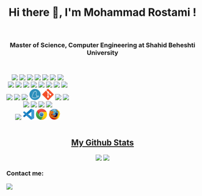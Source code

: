 <!--
**MohammadRostami71/MohammadRostami71** is a ✨ _special_ ✨ repository because its `README.md` (this file) appears on your GitHub profile.

Here are some ideas to get you started:

- 🔭 I’m currently working on ...
- 🌱 I’m currently learning ...
- 👯 I’m looking to collaborate on ...
- 🤔 I’m looking for help with ...
- 💬 Ask me about ...
- 📫 How to reach me: ...
- 😄 Pronouns: ...
- ⚡ Fun fact: ...
-->

<h1 align="center">Hi there 👋, I'm Mohammad Rostami !</h1>
<p align="center">
<br>
</p>
<h3 align="center">Master of Science, Computer Engineering at Shahid Beheshti University</h3>
<br/>
<p style="display: inline-block;" align="center">
<img width="30px" src="https://cdn.jsdelivr.net/gh/devicons/devicon/icons/html5/html5-original.svg" /> 
<img width="30px" src="https://cdn.jsdelivr.net/gh/devicons/devicon/icons/css3/css3-plain.svg" /> 
<img width="30px" src="https://cdn.jsdelivr.net/gh/devicons/devicon/icons/tailwindcss/tailwindcss-plain.svg" />
<img width="30px" src="https://cdn.jsdelivr.net/gh/devicons/devicon/icons/bootstrap/bootstrap-original.svg" />
<img width="30px" src="https://cdn.jsdelivr.net/gh/devicons/devicon/icons/materialui/materialui-original.svg" />
<img width="30px" src="https://cdn.jsdelivr.net/gh/devicons/devicon/icons/vuetify/vuetify-original.svg" />
<img width="30px" src="https://cdn.jsdelivr.net/gh/devicons/devicon/icons/sass/sass-original.svg" /> 
<br/>
<img width="30px" src="https://cdn.jsdelivr.net/gh/devicons/devicon/icons/typescript/typescript-original.svg" />
<img width="30px" src="https://cdn.jsdelivr.net/gh/devicons/devicon/icons/javascript/javascript-original.svg" />
<img width="30px" src="https://cdn.jsdelivr.net/gh/devicons/devicon/icons/react/react-original.svg" />
<img width="30px" src="https://cdn.jsdelivr.net/gh/devicons/devicon/icons/nextjs/nextjs-original.svg" />
<img width="30px" src="https://cdn.jsdelivr.net/gh/devicons/devicon/icons/vuejs/vuejs-original.svg" />
<img width="30px" src="https://cdn.jsdelivr.net/gh/devicons/devicon/icons/nuxtjs/nuxtjs-original.svg" />
<img width="30px" src="https://cdn.jsdelivr.net/gh/devicons/devicon/icons/redux/redux-original.svg" />
<img width="30px" src="https://cdn.jsdelivr.net/gh/devicons/devicon/icons/jest/jest-plain.svg" />
<br/>
<img width="30px" src="https://cdn.jsdelivr.net/gh/devicons/devicon/icons/babel/babel-original.svg" />
<img width="30px" src="https://cdn.jsdelivr.net/gh/devicons/devicon/icons/webpack/webpack-original.svg" />
<img width="30px" src="https://cdn.jsdelivr.net/gh/devicons/devicon/icons/npm/npm-original-wordmark.svg" />
<img width="30px" src="https://github.com/devicons/devicon/blob/v2.15.1/icons/yarn/yarn-original.svg" />
<img width="30px" src="https://github.com/devicons/devicon/blob/v2.15.1/icons/git/git-original.svg" />
<img width="30px" src="https://cdn.jsdelivr.net/gh/devicons/devicon/icons/gitlab/gitlab-original.svg" />
<img width="30px" src="https://cdn.jsdelivr.net/gh/devicons/devicon/icons/github/github-original.svg" />

<br/>

<img width="30px" src="https://cdn.jsdelivr.net/gh/devicons/devicon/icons/python/python-plain.svg" />
<img width="30px" src="https://cdn.jsdelivr.net/gh/devicons/devicon/icons/linux/linux-original.svg" />
<img width="30px" src="https://cdn.jsdelivr.net/gh/devicons/devicon/icons/ubuntu/ubuntu-plain-wordmark.svg" />
<img width="30px" src="https://cdn.jsdelivr.net/gh/devicons/devicon/icons/windows8/windows8-original.svg" />
<br/>
<img width="30px" src="https://cdn.jsdelivr.net/gh/devicons/devicon/icons/jetbrains/jetbrains-plain.svg" />
<img width="30px" src="https://github.com/devicons/devicon/blob/v2.15.1/icons/vscode/vscode-original.svg" />
<img width="30px" src="https://github.com/devicons/devicon/blob/v2.15.1/icons/chrome/chrome-original.svg" />
<img width="30px" src="https://github.com/devicons/devicon/blob/v2.15.1/icons/firefox/firefox-original.svg" />


<h2 align="center"><u>My Github Stats</u></h2>
<p align="center">
<img align="center" src="https://github-readme-stats.vercel.app/api/top-langs/?username=MohammadRostami71&layout=compact&bg_color=0,73FA79,73FDFF,7A81FF&theme=graywhite&langs_count=10&exclude_repo=kasweb">
<img align="center" src="https://github-readme-stats.vercel.app/api?username=MohammadRostami71&count_private=true&show_icons=trueline_height=21&bg_color=0,EC6C6C,FFD479,FFFC79,73FA79&theme=graywhite">		
</p>

### Contact me:
<a href="mailto:mohammad.rostami13@gmail.com" target="_blank"><img src="https://img.shields.io/badge/Email-mohammad.rostami13@gmail.com-teal?style=for-the-badge&logo=gmail"></a>

</p>
